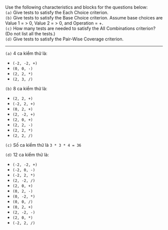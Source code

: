 Use the following characteristics and blocks for the questions below: <br/>
`(a)` Give tests to satisfy the Each Choice criterion.<br/>
`(b)` Give tests to satisfy the Base Choice criterion. Assume base choices are Value 1 = > 0, Value 2 = > 0, and Operation = +.<br/>
`(c)` How many tests are needed to satisfy the All Combinations criterion? (Do not list all the tests.) <br/>
`(d)` Give tests to satisfy the Pair-Wise Coverage criterion.

<hr/>

`(a)` 4 ca kiểm thử là:

-   `(-2, -2, +)`
-   `(0, 0, -)`
-   `(2, 2, *)`
-   `(2, 3, /)`

`(b)` 8 ca kiểm thử là:

-   `(2, 2, +)`
-   `(-2, 2, +)`
-   `(0, 2, +)`
-   `(2, -2, +)`
-   `(2, 0, +)`
-   `(2, 2, -)`
-   `(2, 2, *)`
-   `(2, 2, /)`

`(c)` Số ca kiểm thử là `3 * 3 * 4 = 36`

`(d)` 12 ca kiểm thử là:

-   `(-2, -2, +)`
-   `(-2, 0, -)`
-   `(-2, 2, *)`
-   `(2, -2, /)`
-   `(2, 0, +)`
-   `(0, 2, -)`
-   `(0, -2, *)`
-   `(0, 0, /)`
-   `(0, 2, +)`
-   `(2, -2, -)`
-   `(2, 0, *)`
-   `(-2, 2, /)`
